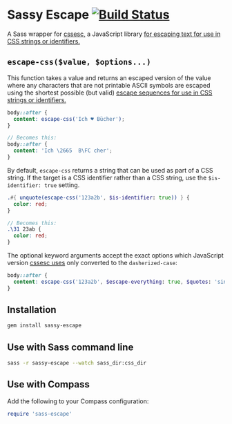 Sassy Escape [![Build Status](https://travis-ci.org/borodean/sassy-escape.svg?branch=develop)](https://travis-ci.org/borodean/sassy-escape)
============

A Sass wrapper for [cssesc,](http://github.com/mathiasbynens/cssesc) a JavaScript library [for escaping text for use in CSS strings or identifiers.](http://mathiasbynens.be/notes/css-escapes)

`escape-css($value, $options...)`
-----------------------------------

This function takes a value and returns an escaped version of the value where any characters that are not printable ASCII symbols are escaped using the shortest possible (but valid) [escape sequences for use in CSS strings or identifiers.](http://mathiasbynens.be/notes/css-escapes)

```scss
body::after {
  content: escape-css('Ich ♥ Bücher');
}

// Becomes this:
body::after {
  content: 'Ich \2665  B\FC cher';
}
```

By default, `escape-css` returns a string that can be used as part of a CSS string. If the target is a CSS identifier rather than a CSS string, use the `$is-identifier: true` setting.

```scss
.#{ unquote(escape-css('123a2b', $is-identifier: true)) } {
  color: red;
}

// Becomes this:
.\31 23ab {
  color: red;
}
```

The optional keyword arguments accept the exact options which JavaScript version [cssesc uses](http://github.com/mathiasbynens/cssesc#api) only converted to the `dasherized-case`:

```scss
body::after {
  content: escape-css('123a2b', $escape-everything: true, $quotes: 'single', $wrap: true);
}
```

Installation
------------

```bash
gem install sassy-escape
```

Use with Sass command line
--------------------------

```bash
sass -r sassy-escape --watch sass_dir:css_dir
```

Use with Compass
----------------

Add the following to your Compass configuration:

```ruby
require 'sass-escape'
```
